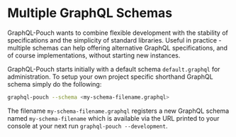 # Multiple GraphQL Schemas

GraphQL-Pouch wants to combine flexible development with the stability of specifications and the simplicity of standard libraries. Useful in practice - multiple schemas can help offering alternative GraphQL specifications, and of course implementations, without starting new instances.

GraphQL-Pouch starts initially with a default schema `default.graphql` for administration. To setup your own project specific shorthand GraphQL schema simply do the following:

```bash
graphql-pouch --schema <my-schema-filename.graphql>
```

The filename `my-schema-filename.graphql` registers a new GraphQL schema named `my-schema-filename` which is available via the URL printed to your console at your next run `graphql-pouch --development`.
